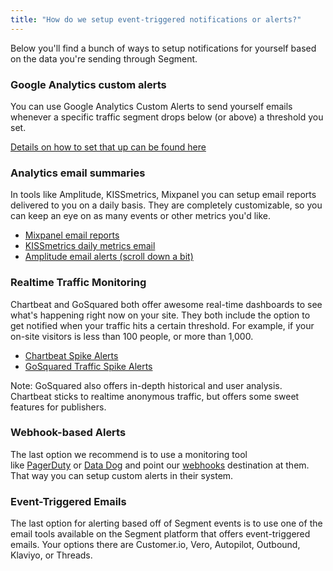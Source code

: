 ```yaml
---
title: "How do we setup event-triggered notifications or alerts?"
---
```


Below you'll find a bunch of ways to setup notifications for yourself based on the data you're sending through Segment. 

### Google Analytics custom alerts

You can use Google Analytics Custom Alerts to send yourself emails whenever a specific traffic segment drops below (or above) a threshold you set. 

[Details on how to set that up can be found here](https://support.google.com/analytics/answer/1033021?hl=en)

### Analytics email summaries

In tools like Amplitude, KISSmetrics, Mixpanel you can setup email reports delivered to you on a daily basis. They are completely customizable, so you can keep an eye on as many events or other metrics you'd like. 

*   [Mixpanel email reports](https://mixpanel.com/blog/2011/04/14/email-reports/)
*   [KISSmetrics daily metrics email](http://support.kissmetrics.com/tools/daily-metrics-email.html)
*   [Amplitude email alerts (scroll down a bit)](https://amplitude.com/blog/2015/03/20/new-features-stickiness-team-access-controls-email-alerts-redshift-playbook/)

### Realtime Traffic Monitoring

Chartbeat and GoSquared both offer awesome real-time dashboards to see what's happening right now on your site. They both include the option to get notified when your traffic hits a certain threshold. For example, if your on-site visitors is less than 100 people, or more than 1,000.

*   [Chartbeat Spike Alerts](http://blog.chartbeat.com/2011/08/11/newsbeat-introducing-spike-alerts/)
*   [GoSquared Traffic Spike Alerts](https://www.gosquared.com/customer/portal/articles/1036771-traffic-spike-alerts)

Note: GoSquared also offers in-depth historical and user analysis. Chartbeat sticks to realtime anonymous traffic, but offers some sweet features for publishers.

### Webhook-based Alerts

The last option we recommend is to use a monitoring tool like [PagerDuty](https://www.pagerduty.com/) or [Data Dog](https://www.datadoghq.com/) and point our [webhooks](/docs/integrations/webhooks) destination at them. That way you can setup custom alerts in their system.

### Event-Triggered Emails

The last option for alerting based off of Segment events is to use one of the email tools available on the Segment platform that offers event-triggered emails. Your options there are Customer.io, Vero, Autopilot, Outbound, Klaviyo, or Threads.
